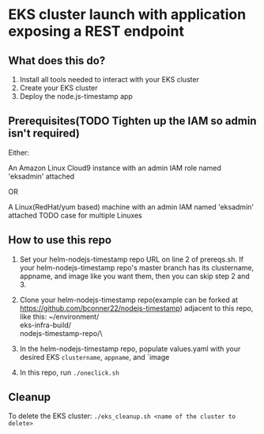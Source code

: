 # EKS cluster launch with application exposing a  REST endpoint

## What does this do?  

1. Install all tools needed to interact with your EKS cluster
2. Create your EKS cluster
3. Deploy the node.js-timestamp app

## Prerequisites(TODO Tighten up the IAM so admin isn't required)

Either:

An Amazon Linux Cloud9 instance with an admin IAM role named 'eksadmin' attached

OR

A Linux(RedHat/yum based) machine with an admin IAM named 'eksadmin' attached TODO case for multiple Linuxes


## How to use this repo

1. Set your helm-nodejs-timestamp repo URL on line 2 of prereqs.sh.  If your helm-nodejs-timestamp repo's master branch has its clustername, appname, and image 
   like you want them, then you can skip step 2 and 3.
2. Clone your helm-nodejs-timestamp repo(example can be forked at https://github.com/bconner22/nodejs-timestamp) adjacent to this repo, like this:
~/environment/\
   eks-infra-build/\
   nodejs-timestamp-repo/\

3. In the helm-nodejs-timestamp repo, populate values.yaml with your desired EKS `clustername`, `appname`, and `image
4. In this repo, run `./oneclick.sh`

## Cleanup

To delete the EKS cluster:
`./eks_cleanup.sh <name of the cluster to delete>`

